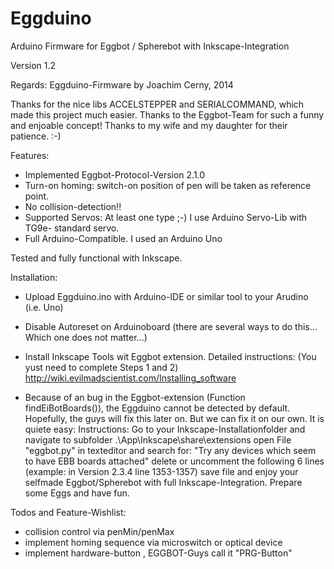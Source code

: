 Eggduino
====

Arduino Firmware for Eggbot / Spherebot with Inkscape-Integration

Version 1.2

Regards: Eggduino-Firmware by Joachim Cerny, 2014

Thanks for the nice libs ACCELSTEPPER and SERIALCOMMAND, which made this project much easier. Thanks to the Eggbot-Team for such a funny and enjoable concept! Thanks to my wife and my daughter for their patience. :-)

Features:

- Implemented Eggbot-Protocol-Version 2.1.0
- Turn-on homing: switch-on position of pen will be taken as reference point.
- No collision-detection!!
- Supported Servos: At least one type ;-) I use Arduino Servo-Lib with TG9e- standard servo.
- Full Arduino-Compatible. I used an Arduino Uno

Tested and fully functional with Inkscape.

Installation:

- Upload Eggduino.ino with Arduino-IDE or similar tool to your Arudino (i.e. Uno)
- Disable Autoreset on Arduinoboard (there are several ways to do this... Which one does not matter...)
- Install Inkscape Tools wit Eggbot extension. Detailed instructions: (You yust need to complete Steps 1 and 2)          http://wiki.evilmadscientist.com/Installing_software

- Because of an bug in the Eggbot-extension (Function findEiBotBoards()), the Eggduino cannot be detected by default.     Hopefully, the guys will fix this later on. But we can fix it on our own.
    It is quiete easy:
    Instructions: Go to your Inkscape-Installationfolder and navigate to subfolder
    .\App\Inkscape\share\extensions
    open File "eggbot.py" in texteditor and search for:
    "Try any devices which seem to have EBB boards attached" delete or uncomment the following 6 lines
    (example: in Version 2.3.4 line 1353-1357)
    save file and enjoy your selfmade Eggbot/Spherebot with full Inkscape-Integration.
    Prepare some Eggs and have fun.

Todos and Feature-Wishlist:

- collision control via penMin/penMax
- implement homing sequence via microswitch or optical device
- implement hardware-button , EGGBOT-Guys call it "PRG-Button"
  
